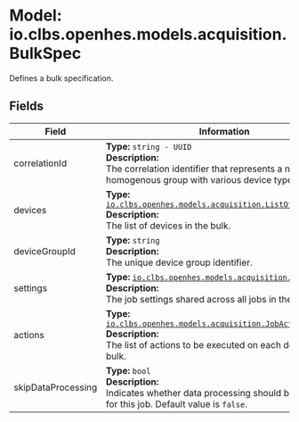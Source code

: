 # Model: io.clbs.openhes.models.acquisition.BulkSpec

Defines a bulk specification.

## Fields

| Field | Information |
| --- | --- |
| correlationId | <b>Type:</b> `string - UUID`<br><b>Description:</b><br>The correlation identifier that represents a non-homogenous group with various device types. |
| devices | <b>Type:</b> [`io.clbs.openhes.models.acquisition.ListOfJobDeviceId`](model-io-clbs-openhes-models-acquisition-listofjobdeviceid.md)<br><b>Description:</b><br>The list of devices in the bulk. |
| deviceGroupId | <b>Type:</b> `string`<br><b>Description:</b><br>The unique device group identifier. |
| settings | <b>Type:</b> [`io.clbs.openhes.models.acquisition.JobSettings`](model-io-clbs-openhes-models-acquisition-jobsettings.md)<br><b>Description:</b><br>The job settings shared across all jobs in the bulk. |
| actions | <b>Type:</b> [`io.clbs.openhes.models.acquisition.JobActionSet`](model-io-clbs-openhes-models-acquisition-jobactionset.md)<br><b>Description:</b><br>The list of actions to be executed on each device in the bulk. |
| skipDataProcessing | <b>Type:</b> `bool`<br><b>Description:</b><br>Indicates whether data processing should be skipped for this job. Default value is `false`. |

